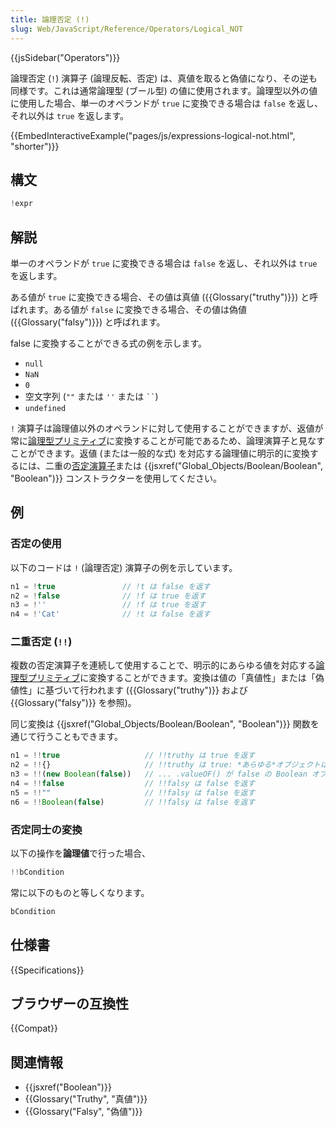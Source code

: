 ```yaml
---
title: 論理否定 (!)
slug: Web/JavaScript/Reference/Operators/Logical_NOT
---
```

{{jsSidebar("Operators")}}

論理否定 (`!`) 演算子 (論理反転、否定) は、真値を取ると偽値になり、その逆も同様です。これは通常論理型 (ブール型) の値に使用されます。論理型以外の値に使用した場合、単一のオペランドが `true` に変換できる場合は `false` を返し、それ以外は `true` を返します。

{{EmbedInteractiveExample("pages/js/expressions-logical-not.html", "shorter")}}

## 構文

```js
!expr
```

## 解説

単一のオペランドが `true` に変換できる場合は `false` を返し、それ以外は `true` を返します。

ある値が `true` に変換できる場合、その値は真値 ({{Glossary("truthy")}}) と呼ばれます。ある値が `false` に変換できる場合、その値は偽値 ({{Glossary("falsy")}}) と呼ばれます。

false に変換することができる式の例を示します。

- `null`
- `NaN`
- `0`
- 空文字列 (`""` または `''` または ` `` `)
- `undefined`

`!` 演算子は論理値以外のオペランドに対して使用することができますが、返値が常に[論理型プリミティブ](/ja/docs/Web/JavaScript/Data_structures#論理型_boolean)に変換することが可能であるため、論理演算子と見なすことができます。返値 (または一般的な式) を対応する論理値に明示的に変換するには、二重の[否定演算子](/ja/docs/Web/JavaScript/Reference/Operators/Logical_NOT)または {{jsxref("Global_Objects/Boolean/Boolean", "Boolean")}} コンストラクターを使用してください。

## 例

### 否定の使用

以下のコードは `!` (論理否定) 演算子の例を示しています。

```js
n1 = !true               // !t は false を返す
n2 = !false              // !f は true を返す
n3 = !''                 // !f は true を返す
n4 = !'Cat'              // !t は false を返す
```

### 二重否定 (`!!`)

複数の否定演算子を連続して使用することで、明示的にあらゆる値を対応する[論理型プリミティブ](/ja/docs/Web/JavaScript/Data_structures#論理型_boolean)に変換することができます。変換は値の「真値性」または「偽値性」に基づいて行われます ({{Glossary("truthy")}} および {{Glossary("falsy")}} を参照)。

同じ変換は {{jsxref("Global_Objects/Boolean/Boolean", "Boolean")}} 関数を通じて行うこともできます。

```js
n1 = !!true                   // !!truthy は true を返す
n2 = !!{}                     // !!truthy は true: *あらゆる*オブジェクトは真値になります...
n3 = !!(new Boolean(false))   // ... .valueOF() が false の Boolean オブジェクトであっても
n4 = !!false                  // !!falsy は false を返す
n5 = !!""                     // !!falsy は false を返す
n6 = !!Boolean(false)         // !!falsy は false を返す
```

### 否定同士の変換

以下の操作を**論理値**で行った場合、

```js
!!bCondition
```

常に以下のものと等しくなります。

```js
bCondition
```

## 仕様書

{{Specifications}}

## ブラウザーの互換性

{{Compat}}

## 関連情報

- {{jsxref("Boolean")}}
- {{Glossary("Truthy", "真値")}}
- {{Glossary("Falsy", "偽値")}}
